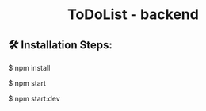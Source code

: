 <h1 align="center" id="title">ToDoList - backend</h1>

<h2>🛠️ Installation Steps:</h2>

<p>$ npm install</p>

<p>$ npm start</p>

<p>$ npm start:dev</p>
